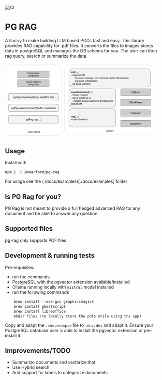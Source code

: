 ![CI](https://github.com/nearform/hub-template/actions/workflows/ci.yml/badge.svg?event=push)

# PG RAG

A library to make building LLM based POCs fast and easy.
This library provides RAG capability for .pdf files. It converts the files to images stores data in postgreSQL and manages the DB schema for you.
The user can then rag query, search or summarize the data.

![Overview](./docs/overview.png)

## Usage

Install with

```sh
npm i -S @nearform/pg-rag
```

For usage see the (./docs/examples)[./docs/examples] folder

## Is PG Rag for you?

PG Rag is not meant to provide a full fledged advanced RAG for any document and be able to answer any question.

## Supported files

pg-rag only supports PDF files

## Development & running tests

Pre-requisites:

- run the commands
- PostgreSQL with the pgvector extension available/installed
- Ollama running locally with `mistral` model installed
- run the following commands

```
    brew install --use-gsc graphicsmagick
    brew install ghostscript
    brew install libreoffice
    mkdir files (to locally store the pdfs while using the app)
```

Copy and adapt the `.env.example` file to `.env.dev` and adapt it.
Ensure your PostgreSQL database user is able to install the pgvector extension or pre-install it.

## Improvements/TODO

- Summarize documents and vectorize that
- Use Hybrid search
- Add support for labels to categorize documents
